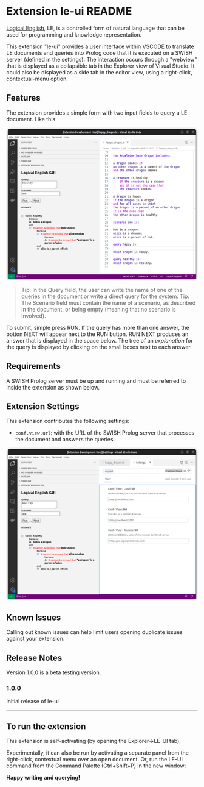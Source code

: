 # Extension le-ui README

[Logical English](https://github.com/LogicalContracts/LogicalEnglish/), LE, is a controlled form of natural language that can be used for programming and knowledge representation. 

This extension "le-ui" provides a user interface within VSCODE to translate LE documents and queries into Prolog code that it is executed on a SWISH server (defined in the settings). The interaction occurs through a "webview" that is displayed as a collapsible tab in the Explorer view of Visual Studio. It could also be displayed as a side tab in the editor view, using a right-click, contextual-menu option. 

## Features

The extension provides a simple form with two input fields to query a LE document. Like this:

![Logical English GUI](./images/le-ui.png)

> Tip: In the Query field, the user can write the name of one of the queries in the document or write a direct query for the system. 
> Tip: The Scenario field must contain the name of a scenario, as described in the document, or being empty (meaning that no scenario is involved).  

To submit, simple press RUN. If the query has more than one answer, the botton NEXT will appear next to the RUN button. RUN NEXT produces an answer that is displayed in the space below. The tree of an *explanation* for the query is displayed by clicking on the small boxes next to each answer. 

## Requirements

A SWISH Prolog server must be up and running and must be referred to inside the extension as shown below. 


## Extension Settings

This extension contributes the following settings:

* `conf.view.url`: with the URL of the SWISH Prolog server that processes the document and answers the queries.

![Logical English GUI Settings](./images/le-ui-settings.png)


## Known Issues

Calling out known issues can help limit users opening duplicate issues against your extension.

## Release Notes

Version 1.0.0 is a beta testing version. 

### 1.0.0

Initial release of le-ui

---

## To run the extension

This extension is self-activating (by opening the Explorer->LE-UI tab). 

Experimentally, it can also be run by activating a separate panel from the right-click, contextual menu over an open document. Or, run the LE-UI command from the Command Palette (Ctrl+Shift+P) in the new window:


**Happy writing and querying!**
